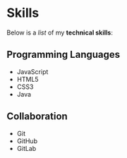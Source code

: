 # Skills

Below is a _list_ of my **technical skills**:

## Programming Languages
- JavaScript
- HTML5
- CSS3
- Java

## Collaboration
- Git
- GitHub
- GitLab
